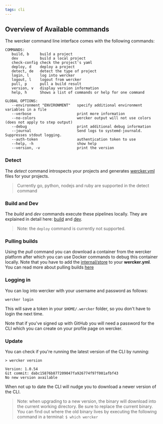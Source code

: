 ```yaml
---
tags: cli
---
```


## Overview of Available commands

The wercker command line interface comes with the following commands:

```no-highlight
COMMANDS:
   build, b     build a project
   dev          build a local project
   check-config check the project's yaml
   deploy, d    deploy a project
   detect, de   detect the type of project
   login, l     log into wercker
   logout, l    logout from wercker
   pull, p      pull a build result
   version, v   display version information
   help, h      Shows a list of commands or help for one command

GLOBAL OPTIONS:
   --environment "ENVIRONMENT"   specify additional environment variables in a file
   --verbose                     print more information
   --no-colors                   wercker output will not use colors (does not apply to step output)
   --debug                       print additional debug information
   --journal                     Send logs to systemd-journald. Suppresses stdout logging.
   --auth-token                  authentication token to use
   --help, -h                    show help
   --version, -v                 print the version
```

### Detect

The *detect* command introspects your projects and generates
[wercker.yml](/learn/wercker-yml/introduction.html) files for your
projects.

> Currently go, python, nodejs and ruby are supported in the detect
> command

### Build and Dev

The *build* and *dev* commands execute these pipelines locally. They are
explained in detail here: [build](/cli/usage/building.html) and
[dev](/cli/usage/developing.html).

> Note: the `deploy` command is currently not supported.

### Pulling builds

Using the *pull* command you can download a container from the wercker platform
after which you can use Docker commands to debug this container locally.  Note
that you have to add the
[internal/store](/docs/steps/internal-steps.html#store-container) to your
**wercker.yml**. You can read more about pulling builds [here](/cli/usage/pulling-builds.html)

### Logging in

You can log into wercker with your username and password as follows:

```no-highlight
wercker login
```

This will save a token in your `$HOME/.wercker` folder, so you don't
have to login the next time.

Note that if you've signed up with GitHub you will need a password for the CLI
which you can create on your profile page on wercker.

### Update

You can check if you're running the latest version of the CLI by
running:

```no-highlight
> wercker version

Version: 1.0.54
Git commit: dabc15876b877209047fa926774f97f001afbf43
No new version available
```

When not up to date the CLI will nudge you to download a newer version
of the CLI.

> Note: when upgrading to a new version, the binary will download into the
current working directory. Be sure to replace the current binary. You can find
out where the old binary lives by executing the following command in a terminal:
`$ which wercker`

